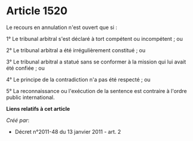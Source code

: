 # Article 1520

Le recours en annulation n'est ouvert que si : 

1° Le tribunal arbitral s'est déclaré à tort compétent ou incompétent ; ou 

2° Le tribunal arbitral a été irrégulièrement constitué ; ou 

3° Le tribunal arbitral a statué sans se conformer à la mission qui lui avait été confiée ; ou 

4° Le principe de la contradiction n'a pas été respecté ; ou 

5° La reconnaissance ou l'exécution de la sentence est contraire à l'ordre public international.

**Liens relatifs à cet article**

_Créé par_:

  - Décret n°2011-48 du 13 janvier 2011 - art. 2
